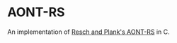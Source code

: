 # AONT-RS
An implementation of [Resch and Plank's AONT-RS](https://www.usenix.org/legacy/event/fast11/tech/full_papers/Resch.pdf) in C.
